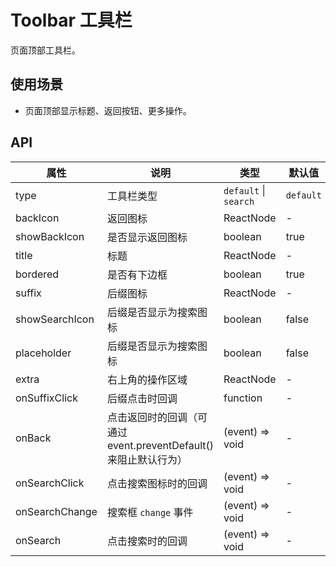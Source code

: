 # Toolbar 工具栏
页面顶部工具栏。

## 使用场景
- 页面顶部显示标题、返回按钮、更多操作。

## API
属性 | 说明 | 类型 | 默认值
---|---|---|---
type | 工具栏类型 | `default` \| `search` | `default`
backIcon | 返回图标 | ReactNode | -
showBackIcon | 是否显示返回图标 | boolean | true
title | 标题 | ReactNode | -
bordered | 是否有下边框 | boolean | true
suffix | 后缀图标 | ReactNode | -
showSearchIcon | 后缀是否显示为搜索图标 | boolean | false
placeholder | 后缀是否显示为搜索图标 | boolean | false
extra | 右上角的操作区域 | ReactNode | -
onSuffixClick | 后缀点击时回调 | function | -
onBack | 点击返回时的回调（可通过 event.preventDefault() 来阻止默认行为） | (event) => void | -
onSearchClick | 点击搜索图标时的回调 | (event) => void | -
onSearchChange | 搜索框 `change` 事件 | (event) => void | -
onSearch | 点击搜索时的回调 | (event) => void | -
